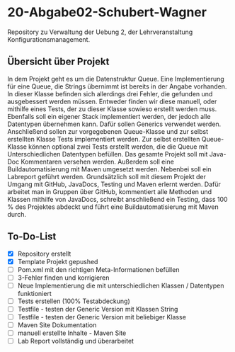 # 20-Abgabe02-Schubert-Wagner
Repository zu Verwaltung der Uebung 2, der Lehrveranstaltung Konfigurationsmanagement.

## Übersicht über Projekt

In dem Projekt geht es um die Datenstruktur Queue. Eine Implementierung für eine Queue, die Strings übernimmt ist bereits in der Angabe vorhanden. In dieser Klasse befinden sich allerdings drei Fehler, die gefunden und ausgebessert werden müssen. Entweder finden wir diese manuell, oder mithilfe eines Tests, der zu dieser Klasse sowieso erstellt werden muss.
Ebenfalls soll ein eigener Stack implementiert werden, der jedoch alle Datentypen übernehmen kann. Dafür sollen Generics verwendet werden. 
Anschließend sollen zur vorgegebenen Queue-Klasse und zur selbst erstellten Klasse Tests implementiert werden. Zur selbst erstellten Queue-Klasse können optional zwei Tests erstellt werden, die die Queue mit Unterschiedlichen Datentypen befüllen.
Das gesamte Projekt soll mit Java-Doc Kommentaren versehen werden.
Außerdem soll eine Buildautomatisierung mit Maven umgesetzt werden.
Nebenbei soll ein Labreport geführt werden.
Grundsätzlich soll mit diesem Projekt der Umgang mit GitHub, JavaDocs, Testing und Maven erlernt werden. Dafür arbeitet man in Gruppen über GitHub, kommentiert alle Methoden und Klassen mithilfe von JavaDocs, schreibt anschließend ein Testing, dass 100 % des Projektes abdeckt und führt eine Buildautomatisierung mit Maven durch.

## To-Do-List
- [x] Repository erstellt
- [x] Template Projekt gepushed
- [ ] Pom.xml mit den richtigen Meta-Informationen befüllen
- [ ] 3-Fehler finden und korrigieren
- [ ] Neue Implementierung die mit unterschiedlichen Klassen / Datentypen funktioniert
- [ ] Tests erstellen (100% Testabdeckung)
- [ ] Testfile - testen der Generic Version mit Klassen String
- [ ] Testfile - testen der Generic Version mit beliebiger Klasse
- [ ] Maven Site Dokumentation
- [ ] manuell erstellte Inhalte - Maven Site
- [ ] Lab Report vollständig und überarbeitet
